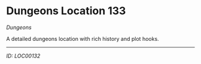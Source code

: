 # Dungeons Location 133

*Dungeons*

A detailed dungeons location with rich history and plot hooks.

---
*ID: LOC00132*